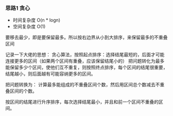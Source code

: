 ### 思路1 贪心

- 时间复杂度 O(n * logn)
- 空间复杂度 O(1)

要移去最少，即是要保留最多。所以按右边界从小到大排序，来保留最多的不重叠区间

记录一下大佬的思想： 贪心算法，按照起点排序：选择结尾最短的，后面才可能连接更多的区间（如果两个区间有重叠，应该保留结尾小的） 把问题转化为最多能保留多少个区间，使他们互不重复，则按照终点排序，每个区间的结尾很重要，结尾越小，则后面越有可能容纳更多的区间。

把问题转换为：
计算最多能组成的不重叠区间个数，然后用区间总个数减去不重叠区间的个数。

按区间的结尾进行升序排序，每次选择结尾最小，并且和前一个区间不重叠的区间。
